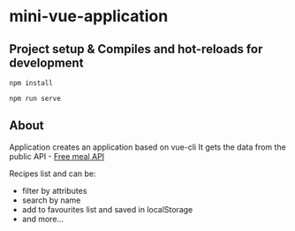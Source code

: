 # mini-vue-application

## Project setup & Compiles and hot-reloads for development
```
npm install
```
```
npm run serve
```

## About

Application creates an application based on vue-cli
It gets the data from the public API - [Free meal API](https://www.themealdb.com/api.php)

Recipes list and can be:
- filter by attributes
- search by name
- add to favourites list and saved in localStorage
- and more...
